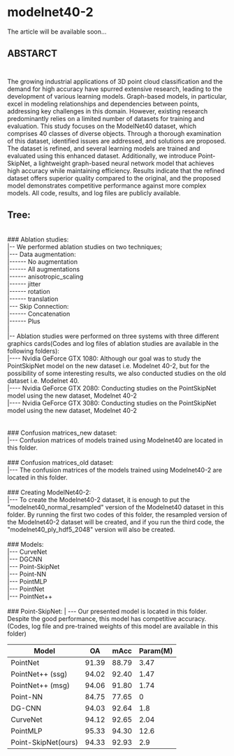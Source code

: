 # modelnet40-2
The article will be available soon...
<br />
## ABSTARCT<br /><br />
The growing industrial applications of 3D point cloud classification and the demand for high accuracy have spurred extensive research, leading to the development of various learning models. Graph-based models, in particular, excel in modeling relationships and dependencies between points, addressing key challenges in this domain. However, existing research predominantly relies on a limited number of datasets for training and evaluation. This study focuses on the ModelNet40 dataset, which comprises 40 classes of diverse objects. Through a thorough examination of this dataset, identified issues are addressed, and solutions are proposed. The dataset is refined, and several learning models are trained and evaluated using this enhanced dataset. Additionally, we introduce Point-SkipNet, a lightweight graph-based neural network model that achieves high accuracy while maintaining efficiency. Results indicate that the refined dataset offers superior quality compared to the original, and the proposed model demonstrates competitive performance against more complex models. All code, results, and log files are publicly available.

## Tree:
<br />
### Ablation studies: <br />
|-- We performed ablation studies on two techniques;<br />
|--- Data augmentation:<br />
|------ No augmentation<br />
|------ All augmentations<br />
|------ anisotropic_scaling<br />
|------ jitter<br />
|------ rotation<br />
|------ translation<br />
|--- Skip Connection:<br />
|------ Concatenation<br />
|------ Plus<br />
|<br />
|-- Ablation studies were performed on three systems with three different graphics cards(Codes and log files of ablation studies are available in the following folders):<br />
|---- Nvidia GeForce GTX 1080: Although our goal was to study the PointSkipNet model on the new dataset i.e. Modelnet 40-2, but for the possibility of some interesting results, we also conducted studies on the old dataset i.e. Modelnet 40.<br />
|---- Nvidia GeForce GTX 2080: Conducting studies on the PointSkipNet model using the new dataset, Modelnet 40-2<br />
|---- Nvidia GeForce GTX 3080: Conducting studies on the PointSkipNet model using the new dataset, Modelnet 40-2<br />
<br />
<br />
### Confusion matrices_new dataset:<br />
|--- Confusion matrices of models trained using Modelnet40 are located in this folder.<br />
<br />
### Confusion matrices_old dataset:<br />
|--- The confusion matrices of the models trained using Modelnet40-2 are located in this folder.<br />
<br />
### Creating ModelNet40-2:<br />
|--- To create the Modelnet40-2 dataset, it is enough to put the "modelnet40_normal_resampled" version of the Modelnet40 dataset in this folder. By running the first two codes of this folder, the resampled version of the Modelnet40-2 dataset will be created, and if you run the third code, the "modelnet40_ply_hdf5_2048" version will also be created.<br />
<br />
### Models: <br />
|--- CurveNet<br />
|--- DGCNN<br />
|--- Point-SkipNet<br />
|--- Point-NN<br />
|--- PointMLP<br />
|--- PointNet<br />
|--- PointNet++<br />
<br />
### Point-SkipNet:
| --- Our presented model is located in this folder. Despite the good performance, this model has competitive accuracy. (Codes, log file and pre-trained weights of this model are available in this folder)<br />

|     Model     |       OA      |      mAcc     |   Param(M)    |
| ------------- | ------------- | ------------- | ------------- |
| PointNet  | 91.39  | 88.79  | 3.47  |
| PointNet++ (ssg)  | 94.02  | 92.40  | 1.47  |
| PointNet++ (msg)  | 94.06  | 91.80  | 1.74  |
| Point-NN  | 84.75  | 77.65  | 0  |
| DG-CNN  | 94.03  | 92.64  | 1.8  |
| CurveNet  | 94.12  | 92.65  | 2.04  |
| PointMLP  | 95.33  | 94.30  | 12.6  |
| Point-SkipNet(ours)  | 94.33  | 92.93  | 2.9  |

